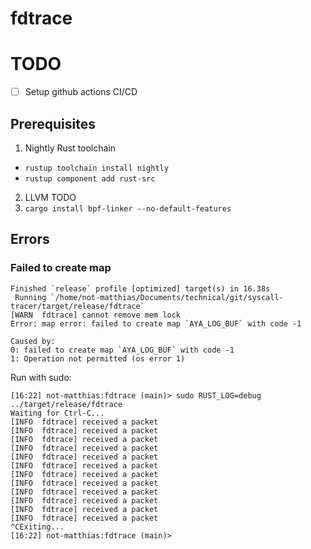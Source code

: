 # fdtrace

# TODO

- [ ] Setup github actions CI/CD

## Prerequisites

1. Nightly Rust toolchain
  - `rustup toolchain install nightly`
  - `rustup component add rust-src`
2. LLVM TODO
3. `cargo install bpf-linker --no-default-features`


## Errors


### Failed to create map

```
Finished `release` profile [optimized] target(s) in 16.38s
 Running `/home/not-matthias/Documents/technical/git/syscall-tracer/target/release/fdtrace`
[WARN  fdtrace] cannot remove mem lock
Error: map error: failed to create map `AYA_LOG_BUF` with code -1

Caused by:
0: failed to create map `AYA_LOG_BUF` with code -1
1: Operation not permitted (os error 1)
```


Run with sudo:
```
[16:22] not-matthias:fdtrace (main)> sudo RUST_LOG=debug ../target/release/fdtrace
Waiting for Ctrl-C...
[INFO  fdtrace] received a packet
[INFO  fdtrace] received a packet
[INFO  fdtrace] received a packet
[INFO  fdtrace] received a packet
[INFO  fdtrace] received a packet
[INFO  fdtrace] received a packet
[INFO  fdtrace] received a packet
[INFO  fdtrace] received a packet
[INFO  fdtrace] received a packet
[INFO  fdtrace] received a packet
[INFO  fdtrace] received a packet
[INFO  fdtrace] received a packet
^CExiting...
[16:22] not-matthias:fdtrace (main)>
```
